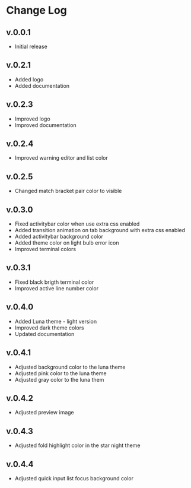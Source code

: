 # Change Log

## v.0.0.1
- Initial release

## v.0.2.1
- Added logo
- Added documentation

## v.0.2.3
- Improved logo
- Improved documentation

## v.0.2.4
- Improved warning editor and list color

## v.0.2.5
- Changed match bracket pair color to visible

## v.0.3.0
- Fixed activitybar color when use extra css enabled
- Added transition animation on tab background with extra css enabled
- Added activitybar background color
- Added theme color on light bulb error icon
- Improved terminal colors

## v.0.3.1
- Fixed black brigth terminal color
- Improved active line number color

## v.0.4.0
- Added Luna theme - light version
- Improved dark theme colors
- Updated documentation

## v.0.4.1
- Adjusted background color to the luna theme
- Adjusted pink color to the luna theme
- Adjusted gray color to the luna them

## v.0.4.2
- Adjusted preview image

## v.0.4.3
- Adjusted fold highlight color in the star night theme

## v.0.4.4
- Adjusted quick input list focus background color